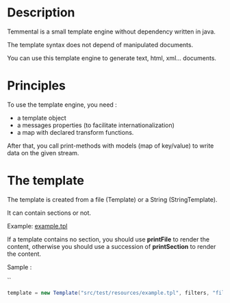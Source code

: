 [logo]: http://temmental.sourceforge.net/logo.jpg "The ~$adjective~ template engine!"

# Description

Temmental is a small template engine without dependency written in java.

The template syntax does not depend of manipulated documents.

You can use this template engine to generate text, html, xml... documents.

# Principles

To use the template engine, you need :
- a template object
- a messages properties (to facilitate internationalization)
- a map with declared transform functions. 

After that, you call print-methods with models (map of key/value) to write data on the given stream.

# The template

The template is created from a file (Template) or a String (StringTemplate).

It can contain sections or not. 

Example:
[example.tpl](./src/test/resources/example.tpl)

If a template contains no section, you should use __printFile__ to render the content, otherwise you should use a succession of __printSection__ to render the content.    

Sample :

``

```java
template = new Template("src/test/resources/example.tpl", filters, "file:src/test/resources/example_fr.properties", locale);
```







